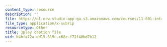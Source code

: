 ```yaml
---
content_type: resource
description: ''
file: https://ol-ocw-studio-app-qa.s3.amazonaws.com/courses/11-601-introduction-to-environmental-policy-and-planning-fall-2016/b4bfa72add15819cc68ef72f40bd7b12_blQBnH1kYZY.srt
file_type: application/x-subrip
resourcetype: Other
title: 3play caption file
uid: b4bfa72a-dd15-819c-c68e-f72f40bd7b12
---
```

